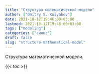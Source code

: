 ```yaml
---
title: "Структура математической модели"
author: ["Dmitry S. Kulyabov"]
date: 2021-10-12T19:46:00+03:00
lastmod: 2021-10-12T19:48:00+03:00
tags: ["modeling"]
categories: ["сиянс"]
draft: false
slug: "structure-mathematical-model"
---
```


Структура математической модели.

<!--more-->

{{< toc >}}
